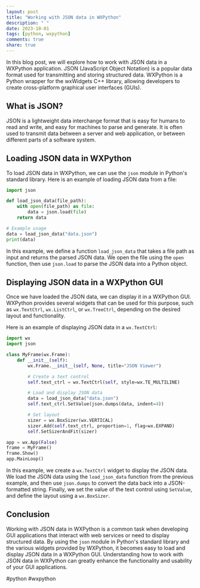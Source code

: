 ```yaml
---
layout: post
title: "Working with JSON data in WXPython"
description: " "
date: 2023-10-01
tags: [python, wxpython]
comments: true
share: true
---
```


In this blog post, we will explore how to work with JSON data in a WXPython application. JSON (JavaScript Object Notation) is a popular data format used for transmitting and storing structured data. WXPython is a Python wrapper for the wxWidgets C++ library, allowing developers to create cross-platform graphical user interfaces (GUIs).

## What is JSON?

JSON is a lightweight data interchange format that is easy for humans to read and write, and easy for machines to parse and generate. It is often used to transmit data between a server and web application, or between different parts of a software system.

## Loading JSON data in WXPython

To load JSON data in WXPython, we can use the `json` module in Python's standard library. Here is an example of loading JSON data from a file:

```python
import json

def load_json_data(file_path):
    with open(file_path) as file:
        data = json.load(file)
    return data

# Example usage
data = load_json_data("data.json")
print(data)
```

In this example, we define a function `load_json_data` that takes a file path as input and returns the parsed JSON data. We open the file using the `open` function, then use `json.load` to parse the JSON data into a Python object.

## Displaying JSON data in a WXPython GUI

Once we have loaded the JSON data, we can display it in a WXPython GUI. WXPython provides several widgets that can be used for this purpose, such as `wx.TextCtrl`, `wx.ListCtrl`, or `wx.TreeCtrl`, depending on the desired layout and functionality.

Here is an example of displaying JSON data in a `wx.TextCtrl`:

```python
import wx
import json

class MyFrame(wx.Frame):
    def __init__(self):
        wx.Frame.__init__(self, None, title="JSON Viewer")

        # Create a text control
        self.text_ctrl = wx.TextCtrl(self, style=wx.TE_MULTILINE)

        # Load and display JSON data
        data = load_json_data("data.json")
        self.text_ctrl.SetValue(json.dumps(data, indent=4))

        # Set layout
        sizer = wx.BoxSizer(wx.VERTICAL)
        sizer.Add(self.text_ctrl, proportion=1, flag=wx.EXPAND)
        self.SetSizerAndFit(sizer)

app = wx.App(False)
frame = MyFrame()
frame.Show()
app.MainLoop()
```

In this example, we create a `wx.TextCtrl` widget to display the JSON data. We load the JSON data using the `load_json_data` function from the previous example, and then use `json.dumps` to convert the data back into a JSON-formatted string. Finally, we set the value of the text control using `SetValue`, and define the layout using a `wx.BoxSizer`.

## Conclusion

Working with JSON data in WXPython is a common task when developing GUI applications that interact with web services or need to display structured data. By using the `json` module in Python's standard library and the various widgets provided by WXPython, it becomes easy to load and display JSON data in a WXPython GUI. Understanding how to work with JSON data in WXPython can greatly enhance the functionality and usability of your GUI applications.

#python #wxpython